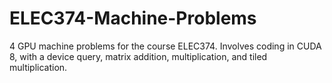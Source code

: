 # ELEC374-Machine-Problems
4 GPU machine problems for the course ELEC374. Involves coding in CUDA 8, with a device query, matrix addition, multiplication, and tiled multiplication.
